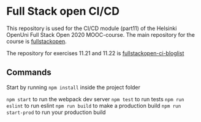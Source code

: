 # Full Stack open CI/CD

This repository is used for the CI/CD module (part11) of the Helsinki OpenUni Full Stack Open 2020 MOOC-course. The main repository for the course is [fullstackopen](https://github.com/ltketola/fullstackopen).

The repository for exercises 11.21 and 11.22 is [fullstackopen-ci-bloglist](https://github.com/ltketola/fullstackopen-ci-bloglist)

## Commands

Start by running `npm install` inside the project folder

`npm start` to run the webpack dev server
`npm test` to run tests
`npm run eslint` to run eslint
`npm run build` to make a production build
`npm run start-prod` to run your production build
